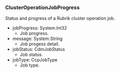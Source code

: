 ### ClusterOperationJobProgress
Status and progress of a Rubrik cluster operation job. 

- jobProgress: System.Int32
  - Job progress.
- message: System.String
  - Job progess detail.
- jobStatus: CdmJobStatus
  - Job status.
- jobType: CcpJobType
  - Job type.
